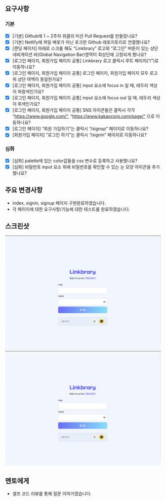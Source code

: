 ## 요구사항

### 기본
- [X] [기본] Github에 1 ~ 2주차 위클리 미션 Pull Request를 만들었나요?
- [X] [기본] Netlify에 파일 배포가 아닌 포크한 Github 레포지토리로 연결했나요?
- [X] [랜딩 페이지] 아래로 스크롤 해도 “Linkbrary” 로고와 “로그인” 버튼이 있는 상단 네비게이션 바(Global Navigation Bar)영역이 최상단에 고정되게 했나요?
- [X] [로그인 페이지, 회원가입 페이지 공통] Linkbrary 로고 클릭시 루트 페이지(“/”)로 이동하나요?
- [X] [로그인 페이지, 회원가입 페이지 공통] 로그인 페이지, 회원가입 페이지 모두 로고 위 상단 여백이 동일한가요?
- [X] [로그인 페이지, 회원가입 페이지 공통] input 요소에 focus in 일 때, 테두리 색상이 파랑색인가요?
- [X] [로그인 페이지, 회원가입 페이지 공통] input 요소에 focus out 일 때, 테두리 색상이 회색인가요?
- [X] [로그인 페이지, 회원가입 페이지 공통] SNS 아이콘들은 클릭시 각각 “https://www.google.com/”, “https://www.kakaocorp.com/page/” 으로 이동하나요?
- [X] [로그인 페이지] “회원 가입하기”는 클릭시 “/signup” 페이지로 이동하나요?
- [X] [회원가입 페이지] “로그인 하기”는 클릭시 “/signin” 페이지로 이동하나요?

###  심화
- [X] [심화] palette에 있는 color값들을 css 변수로 등록하고 사용했나요?
- [X] [심화] 비밀번호 input 요소 위에 비밀번호를 확인할 수 있는 눈 모양 아이콘을 추가했나요?

## 주요 변경사항

- index, signin, signup 페이지 구현완료하였습니다.
- 각 페이지에 대한 요구사항/기능에 대한 테스트를 완료하였습니다.

## 스크린샷

![image](.github/screenshot_signin.png)
![image](.github/screenshot_signin.png)

## 멘토에게
- 셀프 코드 리뷰를 통해 질문 이어가겠습니다.

